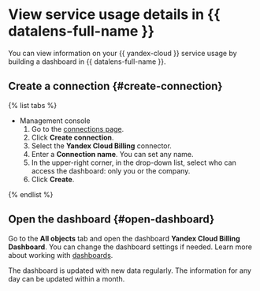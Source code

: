 # View service usage details in {{ datalens-full-name }}

You can view information on your {{ yandex-cloud }} service usage by building a dashboard in {{ datalens-full-name }}.

## Create a connection {#create-connection}

{% list tabs %}

- Management console
  1. Go to the [connections page](https://datalens.yandex.com/connections).
  1. Click **Create connection**.
  1. Select the **Yandex Cloud Billing** connector.
  1. Enter a **Connection name**. You can set any name.
  1. In the upper-right corner, in the drop-down list, select who can access the dashboard: only you or the company.
  1. Click **Create**.

{% endlist %}

## Open the dashboard {#open-dashboard}

Go to the **All objects** tab and open the dashboard **Yandex Cloud Billing Dashboard**. You can change the dashboard settings if needed. Learn more about working with [dashboards](../../datalens/concepts/dashboard.md).

The dashboard is updated with new data regularly. The information for any day can be updated within a month.

